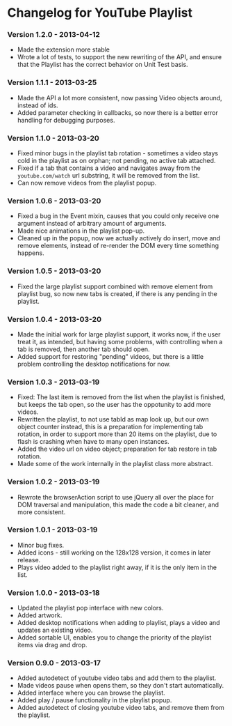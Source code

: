 # Changelog for YouTube Playlist

### Version 1.2.0 - 2013-04-12

* Made the extension more stable
* Wrote a lot of tests, to support the new rewriting of the API, and ensure that the Playlist has the correct behavior on Unit Test basis.

### Version 1.1.1 - 2013-03-25

* Made the API a lot more consistent, now passing Video objects around, instead of ids.
* Added parameter checking in callbacks, so now there is a better error handling for debugging purposes.

### Version 1.1.0 - 2013-03-20

* Fixed minor bugs in the playlist tab rotation - sometimes a video stays cold in the playlist as on orphan; not pending, no active tab attached.
* Fixed if a tab that contains a video and navigates away from the `youtube.com/watch` url substring, it will be removed from the list.
* Can now remove videos from the playlist popup.

### Version 1.0.6 - 2013-03-20

* Fixed a bug in the Event mixin, causes that you could only receive one argument instead of arbitrary amount of arguments.
* Made nice animations in the playlist pop-up.
* Cleaned up in the popup, now we actually actively do insert, move and remove elements, instead of re-render the DOM every time something happens.

### Version 1.0.5 - 2013-03-20

* Fixed the large playlist support combined with remove element from playlist bug, so now new tabs is created, if there is any pending in the playlist.

### Version 1.0.4 - 2013-03-20

* Made the initial work for large playlist support, it works now, if the user treat it, as intended, but having some problems, with controlling when a tab is removed, then another tab should open.
* Added support for restoring "pending" videos, but there is a little problem controlling the desktop notifications for now.

### Version 1.0.3 - 2013-03-19

* Fixed: The last item is removed from the list when the playlist is finished, but keeps the tab open, so the user has the oppotunity to add more videos.
* Rewritten the playlist, to not use tabId as map look up, but our own object counter instead, this is a preparation for implementing tab rotation, in order to support more than 20 items on the playlist, due to flash is crashing when have to many open instances.
* Added the video url on video object; preparation for tab restore in tab rotation.
* Made some of the work internally in the playlist class more abstract.

### Version 1.0.2 - 2013-03-19

* Rewrote the browserAction script to use jQuery all over the place for DOM traversal and manipulation, this made the code a bit cleaner, and more consistent.

### Version 1.0.1 - 2013-03-19

* Minor bug fixes.
* Added icons - still working on the 128x128 version, it comes in later release.
* Plays video added to the playlist right away, if it is the only item in the list.

### Version 1.0.0 - 2013-03-18

* Updated the playlist pop interface with new colors.
* Added artwork.
* Added desktop notifications when adding to playlist, plays a video and updates an existing video.
* Added sortable UI, enables you to change the priority of the playlist items via drag and drop.

### Version 0.9.0 - 2013-03-17

* Added autodetect of youtube video tabs and add them to the playlist.
* Made videos pause when opens them, so they don't start automatically.
* Added interface where you can browse the playlist.
* Added play / pause functionality in the playlist popup.
* Added autodetect of closing youtube video tabs, and remove them from the playlist.